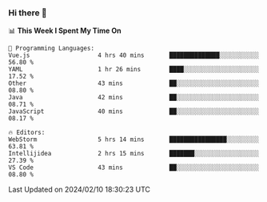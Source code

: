 ### Hi there 👋

<!--
**asdf12303116/asdf12303116** is a ✨ _special_ ✨ repository because its `README.md` (this file) appears on your GitHub profile.

Here are some ideas to get you started:

- 🔭 I’m currently working on ...
- 🌱 I’m currently learning ...
- 👯 I’m looking to collaborate on ...
- 🤔 I’m looking for help with ...
- 💬 Ask me about ...
- 📫 How to reach me: ...
- 😄 Pronouns: ...
- ⚡ Fun fact: ...
-->

<!--START_SECTION:waka-->
📊 **This Week I Spent My Time On** 

```text
💬 Programming Languages: 
Vue.js                   4 hrs 40 mins       ██████████████░░░░░░░░░░░   56.80 % 
YAML                     1 hr 26 mins        ████░░░░░░░░░░░░░░░░░░░░░   17.52 % 
Other                    43 mins             ██░░░░░░░░░░░░░░░░░░░░░░░   08.80 % 
Java                     42 mins             ██░░░░░░░░░░░░░░░░░░░░░░░   08.71 % 
JavaScript               40 mins             ██░░░░░░░░░░░░░░░░░░░░░░░   08.17 % 

🔥 Editors: 
WebStorm                 5 hrs 14 mins       ████████████████░░░░░░░░░   63.81 % 
Intellijidea             2 hrs 15 mins       ███████░░░░░░░░░░░░░░░░░░   27.39 % 
VS Code                  43 mins             ██░░░░░░░░░░░░░░░░░░░░░░░   08.80 % 
```


 Last Updated on 2024/02/10 18:30:23 UTC
<!--END_SECTION:waka-->
